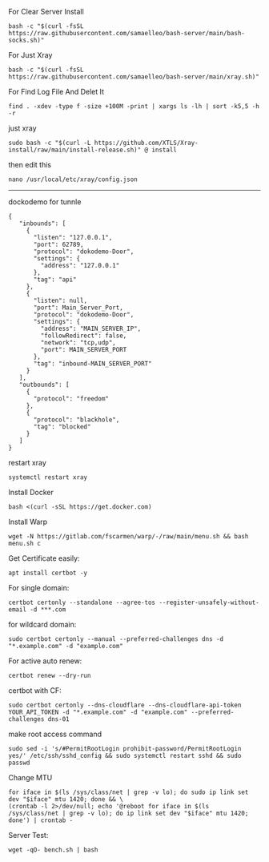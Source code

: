 For Clear Server Install
```
bash -c "$(curl -fsSL https://raw.githubusercontent.com/samaelleo/bash-server/main/bash-socks.sh)"
```
For Just Xray
```
bash -c "$(curl -fsSL https://raw.githubusercontent.com/samaelleo/bash-server/main/xray.sh)"
```
For Find Log File And Delet It
```
find . -xdev -type f -size +100M -print | xargs ls -lh | sort -k5,5 -h -r
```
just xray
```
sudo bash -c "$(curl -L https://github.com/XTLS/Xray-install/raw/main/install-release.sh)" @ install
```
then edit this
```
nano /usr/local/etc/xray/config.json
```
----------------------------------------------------------------------------------------------------------
dockodemo for tunnle
```
{
   "inbounds": [
     {
       "listen": "127.0.0.1",
       "port": 62789,
       "protocol": "dokodemo-Door",
       "settings": {
         "address": "127.0.0.1"
       },
       "tag": "api"
     },
     {
       "listen": null,
       "port": Main_Server_Port,
       "protocol": "dokodemo-Door",
       "settings": {
         "address": "MAIN_SERVER_IP",
         "followRedirect": false,
         "network": "tcp,udp",
         "port": MAIN_SERVER_PORT
       },
       "tag": "inbound-MAIN_SERVER_PORT"
     }
   ],
   "outbounds": [
     {
       "protocol": "freedom"
     },
     {
       "protocol": "blackhole",
       "tag": "blocked"
     }
   ]
}
```
restart xray
```
systemctl restart xray
```

Install Docker 
```
bash <(curl -sSL https://get.docker.com)
```

Install Warp  
```
wget -N https://gitlab.com/fscarmen/warp/-/raw/main/menu.sh && bash menu.sh c
```

Get Certificate easily:

```
apt install certbot -y
```
For single domain:
```
certbot certonly --standalone --agree-tos --register-unsafely-without-email -d ***.com
```
for wildcard domain:
```
sudo certbot certonly --manual --preferred-challenges dns -d "*.example.com" -d "example.com"
```
For active auto renew:
```
certbot renew --dry-run
```
certbot with CF:
```
sudo certbot certonly --dns-cloudflare --dns-cloudflare-api-token YOUR_API_TOKEN -d "*.example.com" -d "example.com" --preferred-challenges dns-01
```
make root access command
```
sudo sed -i 's/#PermitRootLogin prohibit-password/PermitRootLogin yes/' /etc/ssh/sshd_config && sudo systemctl restart sshd && sudo passwd
```
Change MTU
```
for iface in $(ls /sys/class/net | grep -v lo); do sudo ip link set dev "$iface" mtu 1420; done && \
(crontab -l 2>/dev/null; echo '@reboot for iface in $(ls /sys/class/net | grep -v lo); do ip link set dev "$iface" mtu 1420; done') | crontab -
```
Server Test:
```
wget -qO- bench.sh | bash
```
